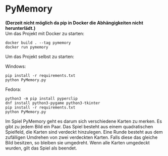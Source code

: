 # PyMemory
<b>(Derzeit nicht möglich da pip in Docker die Abhängigkeiten nicht herunterlädt.)</b><br>
Um das Projekt mit Docker zu starten:

```
docker build . --tag pymemory
docker run pymemory
```

Um das Projekt selbst zu starten:

Windows:
```
pip install -r requirements.txt
python PyMemory.py
```
Fedora:
```
python3 -m pip install pyperclip
dnf install python3-pygame python3-tkinter
pip install -r requirements.txt
python PyMemory.py
```

Im Spiel PyMemory geht es darum sich verschiedene Karten zu merken.
Es gibt zu jedem Bild ein Paar. 
Das Spiel besteht aus einem quadratischen Spielfeld, die Karten sind verdeckt hinzulegen.
Eine Runde besteht aus dem zufälligen Umdrehen von zwei verdeckten Karten. 
Falls diese das gleiche Bild besitzen, so bleiben sie umgedreht.
Wenn alle Karten umgedeckt wurden, gilt das Spiel als beendet.
